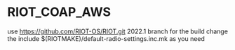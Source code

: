 # RIOT_COAP_AWS
use https://github.com/RIOT-OS/RIOT.git  2022.1 branch for the build
change the  include $(RIOTMAKE)/default-radio-settings.inc.mk as you need
